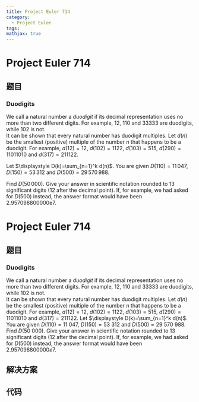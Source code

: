 ```yaml
---
title: Project Euler 714
category:
  - Project Euler
tags:
mathjax: true
---
```

<escape><!-- more --></escape>
    
# Project Euler 714
## 题目
### Duodigits


We call a natural number a <i>duodigit</i> if its decimal representation uses no more than two different digits.
For example, $12$, $110$ and $33333$ are duodigits, while $102$ is not.<br />
It can be shown that every natural number has duodigit multiples. Let $d(n)$ be the smallest (positive) multiple of the number $n$ that happens to be a duodigit. For example, $d(12)=12$, $d(102)=1122$, $d(103)=515$, $d(290)=11011010$ and $d(317)=211122$.

Let $\displaystyle D(k)=\sum_{n=1}^k d(n)$. You are given $D(110)=11\,047$, $D(150)=53\,312$ and $D(500)=29\,570\,988$.

Find $D(50\,000)$. Give your answer in scientific notation rounded to 13 significant digits (12 after the decimal point). If, for example, we had asked for $D(500)$ instead, the answer format would have been 2.957098800000e7.


# Project Euler 714
## 题目
### Duodigits

We call a natural number a <i>duodigit</i> if its decimal representation uses no more than two different digits. For example, $12$, $110$ and $33333$ are duodigits, while $102$ is not.<br>It can be shown that every natural number has duodigit multiples. Let $d(n)$ be the smallest (positive) multiple of the number $n$ that happens to be a duodigit. For example, $d(12)=12$, $d(102)=1122$, $d(103)=515$, $d(290)=11011010$ and $d(317)=211122$.
Let $\displaystyle D(k)=\sum_{n=1}^k d(n)$. You are given $D(110)=11\ 047$, $D(150)=53\ 312$ and $D(500)=29\ 570\ 988$.
Find $D(50\ 000)$. Give your answer in scientific notation rounded to $13$ significant digits ($12$ after the decimal point). If, for example, we had asked for $D(500)$ instead, the answer format would have been $2.957098800000e7$.


## 解决方案


## 代码


